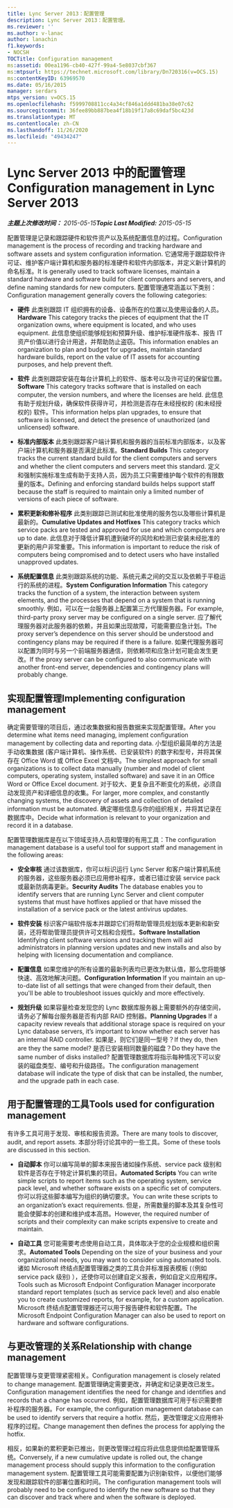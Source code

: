 ```yaml
---
title: Lync Server 2013：配置管理
description: Lync Server 2013：配置管理。
ms.reviewer: ''
ms.author: v-lanac
author: lanachin
f1.keywords:
- NOCSH
TOCTitle: Configuration management
ms:assetid: 00ea1196-cb40-427f-99a4-5e8037cbf367
ms:mtpsurl: https://technet.microsoft.com/library/Dn720316(v=OCS.15)
ms:contentKeyID: 63969570
ms.date: 05/16/2015
manager: serdars
mtps_version: v=OCS.15
ms.openlocfilehash: f5999708811cc4a34cf846a1ddd481ba38e07c62
ms.sourcegitcommit: 36fee89bb887bea4f18b19f17a8c69daf5bc423d
ms.translationtype: MT
ms.contentlocale: zh-CN
ms.lasthandoff: 11/26/2020
ms.locfileid: "49434247"
---
```

# <a name="configuration-management-in-lync-server-2013"></a><span data-ttu-id="b7120-103">Lync Server 2013 中的配置管理</span><span class="sxs-lookup"><span data-stu-id="b7120-103">Configuration management in Lync Server 2013</span></span>

<div data-xmlns="http://www.w3.org/1999/xhtml">

<div class="topic" data-xmlns="http://www.w3.org/1999/xhtml" data-msxsl="urn:schemas-microsoft-com:xslt" data-cs="https://msdn.microsoft.com/">

<div data-asp="https://msdn2.microsoft.com/asp">



</div>

<div id="mainSection">

<div id="mainBody"><span data-ttu-id="b7120-104">

<span> </span></span><span class="sxs-lookup"><span data-stu-id="b7120-104">

<span> </span></span></span>

<span data-ttu-id="b7120-105">_**主题上次修改时间：** 2015-05-15_</span><span class="sxs-lookup"><span data-stu-id="b7120-105">_**Topic Last Modified:** 2015-05-15_</span></span>

<span data-ttu-id="b7120-106">配置管理是记录和跟踪硬件和软件资产以及系统配置信息的过程。</span><span class="sxs-lookup"><span data-stu-id="b7120-106">Configuration management is the process of recording and tracking hardware and software assets and system configuration information.</span></span> <span data-ttu-id="b7120-107">它通常用于跟踪软件许可证、维护客户端计算机和服务器的标准硬件和软件内部版本，并定义新计算机的命名标准。</span><span class="sxs-lookup"><span data-stu-id="b7120-107">It is generally used to track software licenses, maintain a standard hardware and software build for client computers and servers, and define naming standards for new computers.</span></span> <span data-ttu-id="b7120-108">配置管理通常涵盖以下类别：</span><span class="sxs-lookup"><span data-stu-id="b7120-108">Configuration management generally covers the following categories:</span></span>

  - <span data-ttu-id="b7120-109">**硬件**   此类别跟踪 IT 组织拥有的设备、设备所在的位置以及使用设备的人员。</span><span class="sxs-lookup"><span data-stu-id="b7120-109">**Hardware**   This category tracks the pieces of equipment that the IT organization owns, where equipment is located, and who uses equipment.</span></span> <span data-ttu-id="b7120-110">此信息使组织能够规划和预算升级、维护标准硬件版本、报告 IT 资产价值以进行会计用途，并帮助防止盗窃。</span><span class="sxs-lookup"><span data-stu-id="b7120-110">This information enables an organization to plan and budget for upgrades, maintain standard hardware builds, report on the value of IT assets for accounting purposes, and help prevent theft.</span></span>

  - <span data-ttu-id="b7120-111">**软件**   此类别跟踪安装在每台计算机上的软件、版本号以及许可证的保留位置。</span><span class="sxs-lookup"><span data-stu-id="b7120-111">**Software**   This category tracks software that is installed on each computer, the version numbers, and where the licenses are held.</span></span> <span data-ttu-id="b7120-112">此信息有助于规划升级，确保软件获得许可，并检测是否存在未经授权的 (和未经授权的) 软件。</span><span class="sxs-lookup"><span data-stu-id="b7120-112">This information helps plan upgrades, to ensure that software is licensed, and detect the presence of unauthorized (and unlicensed) software.</span></span>

  - <span data-ttu-id="b7120-113">**标准内部版本**   此类别跟踪客户端计算机和服务器的当前标准内部版本，以及客户端计算机和服务器是否满足此标准。</span><span class="sxs-lookup"><span data-stu-id="b7120-113">**Standard Builds**   This category tracks the current standard build for the client computers and servers and whether the client computers and servers meet this standard.</span></span> <span data-ttu-id="b7120-114">定义和强制实施标准生成有助于支持人员，因为员工只需要维护每个软件的有限数量的版本。</span><span class="sxs-lookup"><span data-stu-id="b7120-114">Defining and enforcing standard builds helps support staff because the staff is required to maintain only a limited number of versions of each piece of software.</span></span>

  - <span data-ttu-id="b7120-115">**累积更新和修补程序**   此类别跟踪已测试和批准使用的服务包以及哪些计算机是最新的。</span><span class="sxs-lookup"><span data-stu-id="b7120-115">**Cumulative Updates and Hotfixes**   This category tracks which service packs are tested and approved for use and which computers are up to date.</span></span> <span data-ttu-id="b7120-116">此信息对于降低计算机遭到破坏的风险和检测已安装未经批准的更新的用户非常重要。</span><span class="sxs-lookup"><span data-stu-id="b7120-116">This information is important to reduce the risk of computers being compromised and to detect users who have installed unapproved updates.</span></span>

  - <span data-ttu-id="b7120-117">**系统配置信息**   此类别跟踪系统的功能、系统元素之间的交互以及依赖于平稳运行的系统的进程。</span><span class="sxs-lookup"><span data-stu-id="b7120-117">**System Configuration Information**   This category tracks the function of a system, the interaction between system elements, and the processes that depend on a system that is running smoothly.</span></span> <span data-ttu-id="b7120-118">例如，可以在一台服务器上配置第三方代理服务器。</span><span class="sxs-lookup"><span data-stu-id="b7120-118">For example, third-party proxy server may be configured on a single server.</span></span> <span data-ttu-id="b7120-119">应了解代理服务器对此服务器的依赖，并且如果出现故障，可能需要应急计划。</span><span class="sxs-lookup"><span data-stu-id="b7120-119">The proxy server’s dependence on this server should be understood and contingency plans may be required if there is a failure.</span></span> <span data-ttu-id="b7120-120">如果代理服务器可以配置为同时与另一个前端服务器通信，则依赖项和应急计划可能会发生更改。</span><span class="sxs-lookup"><span data-stu-id="b7120-120">If the proxy server can be configured to also communicate with another front-end server, dependencies and contingency plans will probably change.</span></span>

<div>

## <a name="implementing-configuration-management"></a><span data-ttu-id="b7120-121">实现配置管理</span><span class="sxs-lookup"><span data-stu-id="b7120-121">Implementing configuration management</span></span>

<span data-ttu-id="b7120-122">确定需要管理的项目后，通过收集数据和报告数据来实现配置管理。</span><span class="sxs-lookup"><span data-stu-id="b7120-122">After you determine what items need managing, implement configuration management by collecting data and reporting data.</span></span> <span data-ttu-id="b7120-123">小型组织最简单的方法是手动收集数据 (客户端计算机、操作系统、已安装软件) 的数字和型号，并将其保存在 Office Word 或 Office Excel 文档中。</span><span class="sxs-lookup"><span data-stu-id="b7120-123">The simplest approach for small organizations is to collect data manually (number and model of client computers, operating system, installed software) and save it in an Office Word or Office Excel document.</span></span> <span data-ttu-id="b7120-124">对于较大、更复杂且不断变化的系统，必须自动发现资产和详细信息的收集。</span><span class="sxs-lookup"><span data-stu-id="b7120-124">For larger, more complex, and constantly changing systems, the discovery of assets and collection of detailed information must be automated.</span></span> <span data-ttu-id="b7120-125">确定哪些信息与你的组织相关，并将其记录在数据库中。</span><span class="sxs-lookup"><span data-stu-id="b7120-125">Decide what information is relevant to your organization and record it in a database.</span></span>

<span data-ttu-id="b7120-126">配置管理数据库是在以下领域支持人员和管理的有用工具：</span><span class="sxs-lookup"><span data-stu-id="b7120-126">The configuration management database is a useful tool for support staff and management in the following areas:</span></span>

  - <span data-ttu-id="b7120-127">**安全审核**   通过该数据库，你可以标识运行 Lync Server 和客户端计算机系统的服务器，这些服务器必须已应用修补程序，或者已错过安装 service pack 或最新防病毒更新。</span><span class="sxs-lookup"><span data-stu-id="b7120-127">**Security Audits**   The database enables you to identify servers that are running Lync Server and client computer systems that must have hotfixes applied or that have missed the installation of a service pack or the latest antivirus updates.</span></span>

  - <span data-ttu-id="b7120-128">**软件安装**   标识客户端软件版本并跟踪它们将帮助管理员规划版本更新和新安装，还将帮助管理员提供许可文档和合规性。</span><span class="sxs-lookup"><span data-stu-id="b7120-128">**Software Installation**   Identifying client software versions and tracking them will aid administrators in planning version updates and new installs and also by helping with licensing documentation and compliance.</span></span>

  - <span data-ttu-id="b7120-129">**配置信息**   如果您维护的所有设置的最新列表均已更改为默认值，那么您将能够快速、高效地解决问题。</span><span class="sxs-lookup"><span data-stu-id="b7120-129">**Configuration Information**   If you maintain an up-to-date list of all settings that were changed from their default, then you'll be able to troubleshoot issues quickly and more effectively.</span></span>

  - <span data-ttu-id="b7120-130">**规划升级**   如果容量检查发现您的 Lync 数据库服务器上需要额外的存储空间，请务必了解每台服务器是否有内部 RAID 控制器。</span><span class="sxs-lookup"><span data-stu-id="b7120-130">**Planning Upgrades**   If a capacity review reveals that additional storage space is required on your Lync database servers, it’s important to know whether each server has an internal RAID controller.</span></span> <span data-ttu-id="b7120-131">如果是，则它们是同一型号？</span><span class="sxs-lookup"><span data-stu-id="b7120-131">If they do, then are they the same model?</span></span> <span data-ttu-id="b7120-132">是否已安装相同数量的磁盘？</span><span class="sxs-lookup"><span data-stu-id="b7120-132">Do they have the same number of disks installed?</span></span> <span data-ttu-id="b7120-133">配置管理数据库将指示每种情况下可以安装的磁盘类型、编号和升级路径。</span><span class="sxs-lookup"><span data-stu-id="b7120-133">The configuration management database will indicate the type of disk that can be installed, the number, and the upgrade path in each case.</span></span>

</div>

<div>

## <a name="tools-used-for-configuration-management"></a><span data-ttu-id="b7120-134">用于配置管理的工具</span><span class="sxs-lookup"><span data-stu-id="b7120-134">Tools used for configuration management</span></span>

<span data-ttu-id="b7120-135">有许多工具可用于发现、审核和报告资源。</span><span class="sxs-lookup"><span data-stu-id="b7120-135">There are many tools to discover, audit, and report assets.</span></span> <span data-ttu-id="b7120-136">本部分将讨论其中的一些工具。</span><span class="sxs-lookup"><span data-stu-id="b7120-136">Some of these tools are discussed in this section.</span></span>

  - <span data-ttu-id="b7120-137">**自动脚本**   你可以编写简单的脚本来报告诸如操作系统、service pack 级别和软件是否存在于特定计算机集的项目。</span><span class="sxs-lookup"><span data-stu-id="b7120-137">**Automated Scripts**   You can write simple scripts to report items such as the operating system, service pack level, and whether software exists on a specific set of computers.</span></span> <span data-ttu-id="b7120-138">你可以将这些脚本编写为组织的确切要求。</span><span class="sxs-lookup"><span data-stu-id="b7120-138">You can write these scripts to an organization’s exact requirements.</span></span> <span data-ttu-id="b7120-139">但是，所需数量的脚本及其复杂性可能会使脚本的创建和维护成本高昂。</span><span class="sxs-lookup"><span data-stu-id="b7120-139">However, the required number of scripts and their complexity can make scripts expensive to create and maintain.</span></span>

  - <span data-ttu-id="b7120-140">**自动工具**   您可能需要考虑使用自动工具，具体取决于您的企业规模和组织需求。</span><span class="sxs-lookup"><span data-stu-id="b7120-140">**Automated Tools**   Depending on the size of your business and your organizational needs, you may want to consider using automated tools.</span></span> <span data-ttu-id="b7120-141">诸如 Microsoft 终结点配置管理器之类的工具合并标准报表模板 (（例如 service pack 级别) ），还使你可以创建自定义报表，例如自定义应用程序。</span><span class="sxs-lookup"><span data-stu-id="b7120-141">Tools such as Microsoft Endpoint Configuration Manager incorporate standard report templates (such as service pack level) and also enable you to create customized reports, for example, for a custom application.</span></span> <span data-ttu-id="b7120-142">Microsoft 终结点配置管理器还可以用于报告硬件和软件配置。</span><span class="sxs-lookup"><span data-stu-id="b7120-142">The Microsoft Endpoint Configuration Manager can also be used to report on hardware and software configurations.</span></span>

</div>

<div>

## <a name="relationship-with-change-management"></a><span data-ttu-id="b7120-143">与更改管理的关系</span><span class="sxs-lookup"><span data-stu-id="b7120-143">Relationship with change management</span></span>

<span data-ttu-id="b7120-144">配置管理与变更管理紧密相关。</span><span class="sxs-lookup"><span data-stu-id="b7120-144">Configuration management is closely related to change management.</span></span> <span data-ttu-id="b7120-145">配置管理确定需要更改，并确定和记录更改已发生。</span><span class="sxs-lookup"><span data-stu-id="b7120-145">Configuration management identifies the need for change and identifies and records that a change has occurred.</span></span> <span data-ttu-id="b7120-146">例如，配置管理数据库可用于标识需要修补程序的服务器。</span><span class="sxs-lookup"><span data-stu-id="b7120-146">For example, the configuration management database can be used to identify servers that require a hotfix.</span></span> <span data-ttu-id="b7120-147">然后，更改管理定义应用修补程序的过程。</span><span class="sxs-lookup"><span data-stu-id="b7120-147">Change management then defines the process for applying the hotfix.</span></span>

<span data-ttu-id="b7120-148">相反，如果新的累积更新已推出，则更改管理过程应将此信息提供给配置管理系统。</span><span class="sxs-lookup"><span data-stu-id="b7120-148">Conversely, if a new cumulative update is rolled out, the change management process should supply this information to the configuration management system.</span></span> <span data-ttu-id="b7120-149">配置管理工具可能需要配置为识别新软件，以便他们能够发现和跟踪软件的部署位置和时间。</span><span class="sxs-lookup"><span data-stu-id="b7120-149">The configuration management tools will probably need to be configured to identify the new software so that they can discover and track where and when the software is deployed.</span></span>

<span data-ttu-id="b7120-150"></div>

</div>

<span> </span>

</div>

</div>

</span><span class="sxs-lookup"><span data-stu-id="b7120-150"></div>

</div>

<span> </span>

</div>

</div>

</span></span></div>

